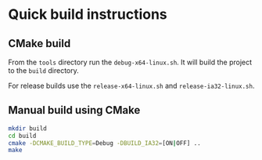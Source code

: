 # Quick build instructions

## CMake build

From the `tools` directory run the `debug-x64-linux.sh`. It will build the project to the `build` directory.

For release builds use the `release-x64-linux.sh` and `release-ia32-linux.sh`.

## Manual build using CMake

```sh
mkdir build
cd build 
cmake -DCMAKE_BUILD_TYPE=Debug -DBUILD_IA32=[ON|OFF] ..
make
```
